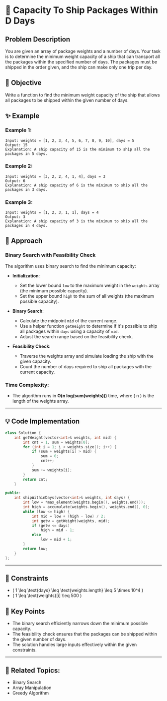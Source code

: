 # 🚢 **Capacity To Ship Packages Within D Days**

## Problem Description

You are given an array of package weights and a number of days. Your task is to determine the minimum weight capacity of a ship that can transport all the packages within the specified number of days. The packages must be shipped in the order given, and the ship can make only one trip per day.

## 🎯 **Objective**

Write a function to find the minimum weight capacity of the ship that allows all packages to be shipped within the given number of days.

## ✨ **Example**

### Example 1:
```plaintext
Input: weights = [1, 2, 3, 4, 5, 6, 7, 8, 9, 10], days = 5
Output: 15
Explanation: A ship capacity of 15 is the minimum to ship all the packages in 5 days.
```

### Example 2:
```plaintext
Input: weights = [3, 2, 2, 4, 1, 4], days = 3
Output: 6
Explanation: A ship capacity of 6 is the minimum to ship all the packages in 3 days.
```

### Example 3:
```plaintext
Input: weights = [1, 2, 3, 1, 1], days = 4
Output: 3
Explanation: A ship capacity of 3 is the minimum to ship all the packages in 4 days.
```

## 🚀 **Approach**

### **Binary Search with Feasibility Check**

The algorithm uses binary search to find the minimum capacity:

- **Initialization**:
  - Set the lower bound `low` to the maximum weight in the `weights` array (the minimum possible capacity).
  - Set the upper bound `high` to the sum of all weights (the maximum possible capacity).

- **Binary Search**:
  - Calculate the midpoint `mid` of the current range.
  - Use a helper function `getWeight` to determine if it's possible to ship all packages within `days` using a capacity of `mid`.
  - Adjust the search range based on the feasibility check.

- **Feasibility Check**:
  - Traverse the weights array and simulate loading the ship with the given capacity.
  - Count the number of days required to ship all packages with the current capacity.

### **Time Complexity**:
- The algorithm runs in **O(n log(sum(weights)))** time, where \( n \) is the length of the weights array.

---

## 💡 **Code Implementation**

```cpp
class Solution {
    int getWeight(vector<int>& weights, int mid) {
        int cnt = 1, sum = weights[0];
        for (int i = 1; i < weights.size(); i++) {
            if (sum + weights[i] > mid) {
                sum = 0;
                cnt++;
            }
            sum += weights[i];
        }
        return cnt;
    }

public:
    int shipWithinDays(vector<int>& weights, int days) {
        int low = *max_element(weights.begin(), weights.end());
        int high = accumulate(weights.begin(), weights.end(), 0);
        while (low <= high) {
            int mid = low + (high - low) / 2;
            int getw = getWeight(weights, mid);
            if (getw <= days)
                high = mid - 1;
            else
                low = mid + 1;
        }
        return low;
    }
};
```

---

## 🔧 **Constraints**

- \( 1 \leq \text{days} \leq \text{weights.length} \leq 5 \times 10^4 \)
- \( 1 \leq \text{weights}[i] \leq 500 \)

## 🌟 **Key Points**

- The binary search efficiently narrows down the minimum possible capacity.
- The feasibility check ensures that the packages can be shipped within the given number of days.
- The solution handles large inputs effectively within the given constraints.

---

## 🔗 **Related Topics**:
- Binary Search
- Array Manipulation
- Greedy Algorithm